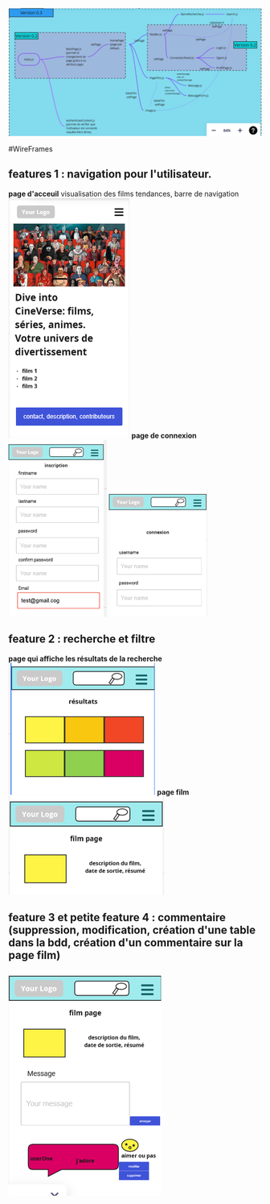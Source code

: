 

![Alt text](image.png)

#WireFrames
## features 1 : navigation pour l'utilisateur. 
**page d'acceuil**
visualisation des films tendances, barre de navigation 
![Alt text](./images/image-1.png)
**page de connexion**
![Alt text](./images/image-2.png)
![Alt text](./images/image-3.png)
## feature 2 : recherche et filtre
**page qui affiche les résultats de la recherche**
![Alt text](./images/image-4.png)
**page film**
![Alt text](image-1.png)
## feature 3 et petite feature 4 : commentaire (suppression, modification, création d'une table dans la bdd, création d'un commentaire sur la page film)
![Alt text](image-2.png)